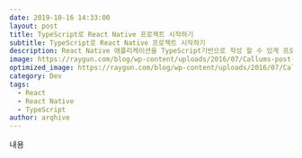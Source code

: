 ```yaml
---
date: 2019-10-16 14:33:00
layout: post
title: TypeScript로 React Native 프로젝트 시작하기
subtitle: TypeScript로 React Native 프로젝트 시작하기
description: React Native 애플리케이션을 TypeScript기반으로 작성 할 수 있게 프로젝트를 구축합니다.
image: https://raygun.com/blog/wp-content/uploads/2016/07/Callums-post-on-Typescript.png
optimized_image: https://raygun.com/blog/wp-content/uploads/2016/07/Callums-post-on-Typescript.png
category: Dev
tags:
  - React
  - React Native
  - TypeScript
author: arqhive
---
```


내용